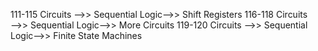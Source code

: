 111-115 Circuits ——>> Sequential Logic——>> Shift Registers
116-118 Circuits ——>> Sequential Logic——>> More Circuits
119-120 Circuits ——>> Sequential Logic——>> Finite State Machines